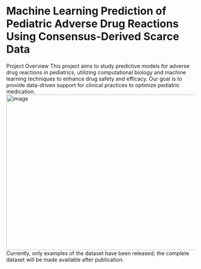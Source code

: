 # Machine Learning Prediction of Pediatric Adverse Drug Reactions Using Consensus-Derived Scarce Data
Project Overview
This project aims to study predictive models for adverse drug reactions in pediatrics, utilizing computational biology and machine learning techniques to enhance drug safety and efficacy. Our goal is to provide data-driven support for clinical practices to optimize pediatric medication.
<img width="552" height="414" alt="image" src="https://github.com/user-attachments/assets/f0dc4dac-da7c-4b85-b6e3-cb802eedc58a" />
Currently, only examples of the dataset have been released; the complete dataset will be made available after publication.

